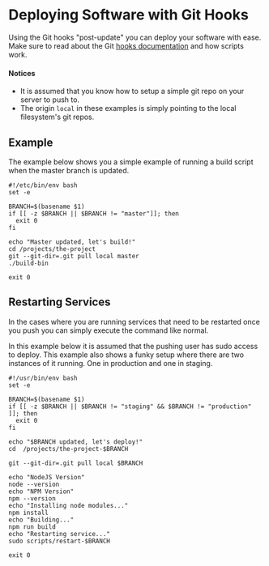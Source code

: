 # Deploying Software with Git Hooks

Using the Git hooks "post-update" you can deploy your software with ease. Make sure to read about the Git [hooks documentation](https://git-scm.com/book/en/v2/Customizing-Git-Git-Hooks) and how scripts work. 

#### Notices

 * It is assumed that you know how to setup a simple git repo on your server to push to.
 * The origin `local` in these examples is simply pointing to the local filesystem's git repos.

## Example

The example below shows you a simple example of running a build script when the master branch is updated.

```
#!/etc/bin/env bash
set -e

BRANCH=$(basename $1)
if [[ -z $BRANCH || $BRANCH != "master"]]; then
  exit 0
fi

echo "Master updated, let's build!"
cd /projects/the-project
git --git-dir=.git pull local master
./build-bin

exit 0
```

## Restarting Services

In the cases where you are running services that need to be restarted once you push you can simply execute the command like normal. 

In this example below it is assumed that the pushing user has sudo access to deploy. This example also shows a funky setup where there are two instances of it running. One in production and one in staging.

```
#!/usr/bin/env bash
set -e

BRANCH=$(basename $1)
if [[ -z $BRANCH || $BRANCH != "staging" && $BRANCH != "production" ]]; then
  exit 0
fi

echo "$BRANCH updated, let's deploy!"
cd  /projects/the-project-$BRANCH

git --git-dir=.git pull local $BRANCH

echo "NodeJS Version"
node --version
echo "NPM Version"
npm --version
echo "Installing node modules..."
npm install
echo "Building..."
npm run build
echo "Restarting service..."
sudo scripts/restart-$BRANCH

exit 0
```
